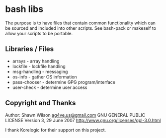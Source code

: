 # bash libs
The purpose is to have files that contain common functionality which can
be sourced and included into other scripts. See bash-pack or makeself to
allow your scripts to be portable.

## Libraries / Files
- arrays - array handling
- lockfile - lockfile handling
- msg-handling - messaging
- os-info - gather OS information
- pass-chooser - determine GPG program/interface
- user-check - determine user access

## Copyright and Thanks
Author: Shawn Wilson <ag4ve.us@gmail.com>
GNU GENERAL PUBLIC LICENSE Version 3, 29 June 2007
http://www.gnu.org/licenses/gpl-3.0.html

I thank Korelogic for their support on this project.

